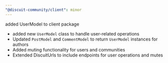 ```yaml
---
"@discuit-community/client": minor
---
```


added UserModel to client package

- added new `UserModel` class to handle user-related operations
- Updated `PostModel` and `CommentModel` to return `UserModel` instances for
  authors
- Added muting functionality for users and communities
- Extended DiscuitUrls to include endpoints for user operations and mutes
